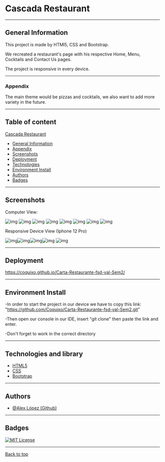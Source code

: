 # Cascada Restaurant
***

## General Information

This project is made by HTMl5, CSS and Bootstrap.

We recreated a restaurant's page with his respective Home, Menu, Cocktails and Contact Us pages.
 
The project is responsive in every device.
***
### Appendix

The main theme would be pizzas and cocktails, we also want to add more variety in the future.
***
## Table of content
 [Cascada Restaurant](#cascada-restaurant)

- [General Information](#general-information)   
- [Appendix](#appendix)   
- [Screenshots](#screenshots)   
- [Deployment](#deployment)   
- [Technologies](#technologies-and-library)   
- [Environment Install](#environment-install)   
- [Authors](#authors)   
- [Badges](#badges)   

***
## Screenshots
Computer View:

![img](./images/Screenshots/Computer-View/Home-1.PNG)
![img](./images/Screenshots/Computer-View/Home-2.PNG)
![img](./images/Screenshots/Computer-View/Home-3.PNG)
![img](./images/Screenshots/Computer-View/Menu-1.PNG)
![img](./images/Screenshots/Computer-View/Menu-2.PNG)
![img](./images/Screenshots/Computer-View/Menu-3.PNG)
![img](./images/Screenshots/Computer-View/Cocktails-1.PNG)
![img](./images/Screenshots/Computer-View/Contact-Us-1.PNG)

Responsive Device View (Iphone 12 Pro)

![img](./images/Screenshots/Responsive-view/1-movile.PNG)![img](./images/Screenshots/Responsive-view/2-movile.PNG)![img](./images/Screenshots/Responsive-view/3-movile.PNG)![img](./images/Screenshots/Responsive-view/4-movile.PNG)
![img](./images/Screenshots/Responsive-view/5-movile.PNG)
***
## Deployment

https://coquixo.github.io/Carta-Restaurante-fsd-val-Sem2/
***

## Environment Install

-In order to start the project in our device we have to copy this link: "https://github.com/Coquixo/Carta-Restaurante-fsd-val-Sem2.git"

-Then open our console in our IDE, insert "git clone" then paste the link and enter.

-Don't forget to work in the correct directory
***
##  Technologies and library
-   [HTML5](https://html5.org/)
-   [CSS](https://www.w3.org/Style/CSS/Overview.en.html)
-   [Bootstrap](https://getbootstrap.com/)

***
## Authors

- [@Alex López (Github)](https://github.com/Coquixo)
***
## Badges

[![MIT License](https://img.shields.io/badge/License-MIT-green.svg)](https://choosealicense.com/licenses/mit/)
***
[Back to top](#appendix)